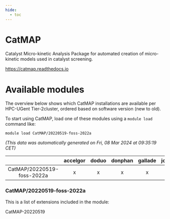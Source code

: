 ```yaml
---
hide:
  - toc
---
```


CatMAP
======


Catalyst Micro-kinetic Analysis Package for automated creation of micro-kinetic models used in catalyst screening.

https://catmap.readthedocs.io
# Available modules


The overview below shows which CatMAP installations are available per HPC-UGent Tier-2cluster, ordered based on software version (new to old).

To start using CatMAP, load one of these modules using a `module load` command like:

```shell
module load CatMAP/20220519-foss-2022a
```

*(This data was automatically generated on Fri, 08 Mar 2024 at 09:35:19 CET)*  

| |accelgor|doduo|donphan|gallade|joltik|skitty|
| :---: | :---: | :---: | :---: | :---: | :---: | :---: |
|CatMAP/20220519-foss-2022a|x|x|x|x|x|x|


### CatMAP/20220519-foss-2022a

This is a list of extensions included in the module:

CatMAP-20220519